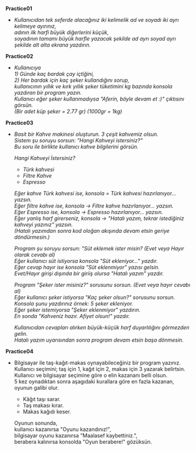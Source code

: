 **Practice01**
- *Kullanıcıdan tek seferde alacağınız iki kelimelik ad ve soyadı iki ayrı kelimeye ayırınız,<br>
  adının ilk harfi büyük diğerlerini küçük,<br>
  soyadının tamamı büyük harfle yazacak şekilde ad ayrı soyad ayrı şekilde alt alta ekrana yazdırın.*<br>

**Practice02**
- *Kullanıcıya*<br>
  *1) Günde kaç bardak çay içtiğini,<br>
  2) Her bardak için kaç şeker kullandığını sorup,<br>
  kullanıcının yıllık ve kırk yıllık şeker tüketimini kg bazında konsola yazdıran bir program yazın.<br>
  Kullanıcı eğer şeker kullanmadıysa "Aferin, böyle devam et :)" çıktısını görsün.<br>
  (Bir adet küp şeker = 2.77 gr) (1000gr = 1kg)*

**Practice03**
- *Basit bir Kahve makinesi oluşturun. 3 çeşit kahvemiz olsun.<br>
  Sistem şu soruyu sorsun:  "Hangi Kahveyi istersiniz?"<br>
  Bu soru ile birlikte kullanıcı kahve bilgilerini görsün.*<br>
  
  *Hangi Kahveyi İstersiniz?*
  - *Türk kahvesi*
  - *Filtre Kahve*
  - *Espresso*
  
  *Eğer kahve Türk kahvesi ise, konsola = Türk kahvesi hazırlanıyor... yazsın.<br>
  Eğer filtre kahve ise,   konsola -> Filtre kahve hazırlanıyor...  yazsın.<br>
  Eğer Espresso ise, konsola ->  Espresso hazırlanıyor...   yazsın.<br>
  Eğer yanlış harf girerseniz, konsola -> "Hatalı yazım, tekrar istediğiniz kahveyi yazınız" yazsın.<br>
  (Hatalı yazımdan sonra kod oloğan akışında devam etsin geriye döndürmesin.)*

  *Program şu soruyu sorsun: "Süt eklemek ister misin? (Evet veya Hayır olarak cevabı al)<br>
  Eğer kullanıcı süt istiyorsa konsola "Süt ekleniyor..." yazdır.<br>
  Eğer cevap hayır ise konsola "Süt eklenmiyor" yazısı gelsin.<br>
  Evet/Hayır girişi dışında bir giriiş olursa "Hatalı yazım" yazdır.*
  
  *Program "Şeker ister misiniz?" sorusunu sorsun. (Evet veya hayır cevabı al)<br>
  Eğer kullanıcı şeker istiyorsa "Kaç şeker olsun?" sorusunu sorsun.<br>
  Konsola şunu yazdırınız örnek: 5 şeker ekleniyor.<br>
  Eğer şeker istemiyorsa "Şeker eklenmiyor" yazdırın.<br>
  En sonda "Kahveniz hazır. Afiyet olsun!" yazdır.*<br>
  
  *Kullanıcıdan cevapları alırken büyük-küçük harf duyarlılığını görmezden gelin.<br>
  Hatalı yazım uyarısından sonra program devam etsin başa dönmesin.*

**Practice04**
- Bilgisayar ile taş-kağıt-makas oynayabileceğiniz bir program yazınız.<br>
  Kullanıcı seçimini; taş için 1, kağıt için 2, makas için 3 yazarak belirtsin.<br>
  Kullanıcı ve bilgisayar seçimine göre o elin kazananı belli olsun.<br>
  5 kez oynadıktan sonra aşagıdaki kurallara göre en fazla kazanan, oyunun galibi olur.

  - Kâğıt taşı sarar.
  - Taş makası kırar.
  - Makas kağıdı keser.
 
  Oyunun sonunda,<br>
  kullanıcı kazanırsa "Oyunu kazandınız!",<br>
  bilgisayar oyunu kazanırsa "Maalasef kaybettiniz.",<br>
  berabera kalınırsa konsolda "Oyun berabere!" gözüksün.

  
